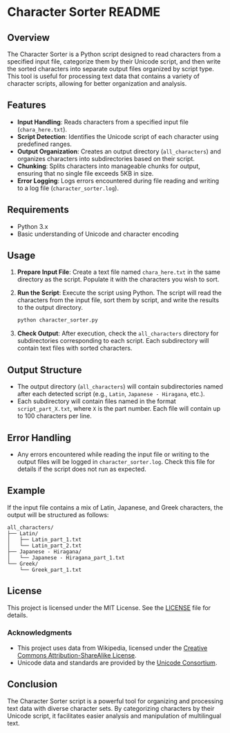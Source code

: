 # Character Sorter README

## Overview

The Character Sorter is a Python script designed to read characters from a specified input file, categorize them by their Unicode script, and then write the sorted characters into separate output files organized by script type. This tool is useful for processing text data that contains a variety of character scripts, allowing for better organization and analysis.

## Features

- **Input Handling**: Reads characters from a specified input file (`chara_here.txt`).
- **Script Detection**: Identifies the Unicode script of each character using predefined ranges.
- **Output Organization**: Creates an output directory (`all_characters`) and organizes characters into subdirectories based on their script.
- **Chunking**: Splits characters into manageable chunks for output, ensuring that no single file exceeds 5KB in size.
- **Error Logging**: Logs errors encountered during file reading and writing to a log file (`character_sorter.log`).

## Requirements

- Python 3.x
- Basic understanding of Unicode and character encoding

## Usage

1. **Prepare Input File**: Create a text file named `chara_here.txt` in the same directory as the script. Populate it with the characters you wish to sort.

2. **Run the Script**: Execute the script using Python. The script will read the characters from the input file, sort them by script, and write the results to the output directory.

   ```bash
   python character_sorter.py
   ```

3. **Check Output**: After execution, check the `all_characters` directory for subdirectories corresponding to each script. Each subdirectory will contain text files with sorted characters.

## Output Structure

- The output directory (`all_characters`) will contain subdirectories named after each detected script (e.g., `Latin`, `Japanese - Hiragana`, etc.).
- Each subdirectory will contain files named in the format `script_part_X.txt`, where `X` is the part number. Each file will contain up to 100 characters per line.

## Error Handling

- Any errors encountered while reading the input file or writing to the output files will be logged in `character_sorter.log`. Check this file for details if the script does not run as expected.

## Example

If the input file contains a mix of Latin, Japanese, and Greek characters, the output will be structured as follows:

```
all_characters/
├── Latin/
│   ├── Latin_part_1.txt
│   └── Latin_part_2.txt
├── Japanese - Hiragana/
│   └── Japanese - Hiragana_part_1.txt
└── Greek/
    └── Greek_part_1.txt
```

## License

This project is licensed under the MIT License. See the [LICENSE](https://github.com/thaumaturgists/interlacing/blob/main/LICENSE) file for details.

### Acknowledgments

- This project uses data from Wikipedia, licensed under the [Creative Commons Attribution-ShareAlike License](https://creativecommons.org/licenses/by-sa/3.0/).
- Unicode data and standards are provided by the [Unicode Consortium](https://www.unicode.org/).

## Conclusion

The Character Sorter script is a powerful tool for organizing and processing text data with diverse character sets. By categorizing characters by their Unicode script, it facilitates easier analysis and manipulation of multilingual text.
